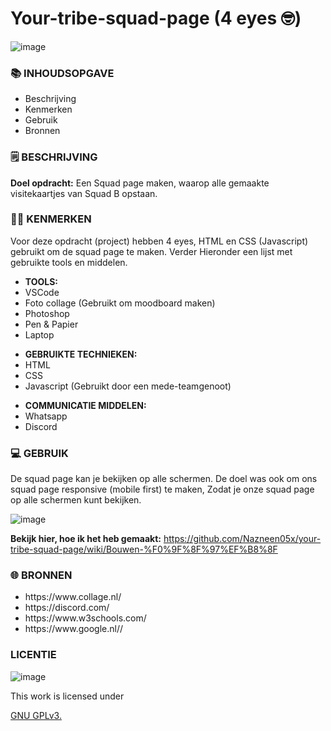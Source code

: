 <h1> Your-tribe-squad-page (4 eyes 🤓) </h1>

![image](https://user-images.githubusercontent.com/112861261/192107182-8eb19527-e8d5-4520-830b-1c2668f98365.png)


<h3>📚 INHOUDSOPGAVE</h3>

<ul>
        <li>Beschrijving</li>
        <li>Kenmerken</li>
        <li>Gebruik</li>
        <li>Bronnen</li>
</ul>

<h3>
🗒️ BESCHRIJVING
</h3>

<p><strong>Doel opdracht:</strong> Een Squad page maken, waarop alle gemaakte visitekaartjes van Squad B opstaan.</p>

<h3>
👩‍💻 KENMERKEN
</h3>

<p> Voor deze opdracht (project) hebben 4 eyes,  HTML en CSS (Javascript) gebruikt om de squad page te maken. Verder Hieronder een lijst met gebruikte tools en middelen.
</p>

<ul>
        <li><strong>TOOLS:</strong></li>
        <li>VSCode</li>
        <li> Foto collage (Gebruikt om moodboard maken)</li>
         <li>Photoshop</li>
        <li>Pen & Papier</li>
        <li>Laptop</li>
</ul>

<ul>
        <li><strong>GEBRUIKTE TECHNIEKEN:</strong></li>
        <li>HTML</li>
        <li>CSS</li>
        <li>Javascript (Gebruikt door een mede-teamgenoot)</li>
        
        
</ul>


<ul>
        <li><strong>COMMUNICATIE MIDDELEN:</strong></li>
        <li>Whatsapp</li>
        <li>Discord</li>

        
        
</ul>

<h3>
💻 GEBRUIK
</h3>

<p> De squad page kan je bekijken op alle schermen. De doel was ook om ons squad page responsive (mobile first) te maken, Zodat je onze squad page op alle schermen kunt bekijken.</p>

![image](https://user-images.githubusercontent.com/112861261/201071416-f61be7fc-981a-4499-bba7-f2e8460692f4.png)

<strong>Bekijk hier, hoe ik het heb gemaakt:</strong> https://github.com/Nazneen05x/your-tribe-squad-page/wiki/Bouwen-%F0%9F%8F%97%EF%B8%8F

<h3>

🌐 BRONNEN
</h3>

<ul>
        <li>https://www.collage.nl/</li>
        <li>https://discord.com/</li>
        <li>https://www.w3schools.com/</li>
        <li>https://www.google.nl//</li>
        
</ul>

<h3>
LICENTIE
</h3>

![image](https://user-images.githubusercontent.com/112861261/189433832-1ad01b00-4398-460f-aad6-d0a5405ec9e8.png)

<p> This work is licensed under</P> <a href="https:https://github.com/zombie0youssra/your-tribe-profile-card/blob/main/LICENSE">GNU GPLv3.</a>
